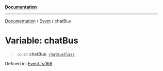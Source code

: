 [**Documentation**](../../../README.md)

***

[Documentation](../../../globals.md) / [Event](../README.md) / chatBus

# Variable: chatBus

> `const` **chatBus**: [`chatBusClass`](../classes/chatBusClass.md)

Defined in: [Event.ts:168](https://github.com/XiaoYangx666/SAPI-Pro/blob/f4b3a55bd14c42fce5d687eca57d1987c433a912/src/SAPI-Pro/Event.ts#L168)

